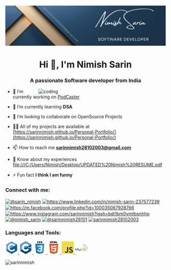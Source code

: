 ![logo](https://github.com/sarinnimish/sarinnimish/blob/main/linkdin%20img.jpeg)
<h1 align="center">Hi 👋, I'm Nimish Sarin</h1>
<h3 align="center">A passionate Software developer from India</h3>
<img align="right" alt="coding" width="400" src="https://camo.githubusercontent.com/0eda36005abd9bf7e72584afc2f6ef1e808a357cb65a07fc2fe5036ba5268df7/68747470733a2f2f692e70696e696d672e636f6d2f6f726967696e616c732f65382f66342f35332f65386634353334363961336563393765636433353464663436356437333931332e676966">

- 🔭 I’m currently working on [PodCaster](https://github.com/sarinnimish/PodCaster)

- 🌱 I’m currently learning **DSA**

- 👯 I’m looking to collaborate on OpenSource Projects

- 👨‍💻 All of my projects are available at [https://sarinnimish.github.io/Personal-Portfolio/](https://sarinnimish.github.io/Personal-Portfolio/)

- 📫 How to reach me **sarinnimish28102003@gmail.com**

- 📄 Know about my experiences [file:///C:/Users/Nimish/Desktop/UPDATED%20Nimish%20RESUME.pdf](file:///C:/Users/Nimish/Desktop/UPDATED%20Nimish%20RESUME.pdf)

- ⚡ Fun fact **I think I am funny**

<h3 align="left">Connect with me:</h3>
<p align="left">
<a href="https://twitter.com/@sarin_nimish" target="blank"><img align="center" src="https://raw.githubusercontent.com/rahuldkjain/github-profile-readme-generator/master/src/images/icons/Social/twitter.svg" alt="@sarin_nimish" height="30" width="40" /></a>
<a href="https://linkedin.com/in/https://www.linkedin.com/in/nimish-sarin-237577239" target="blank"><img align="center" src="https://raw.githubusercontent.com/rahuldkjain/github-profile-readme-generator/master/src/images/icons/Social/linked-in-alt.svg" alt="https://www.linkedin.com/in/nimish-sarin-237577239" height="30" width="40" /></a>
<a href="https://fb.com/https://m.facebook.com/profile.php?id=100035087928766" target="blank"><img align="center" src="https://raw.githubusercontent.com/rahuldkjain/github-profile-readme-generator/master/src/images/icons/Social/facebook.svg" alt="https://m.facebook.com/profile.php?id=100035087928766" height="30" width="40" /></a>
<a href="https://instagram.com/https://www.instagram.com/sarinnimish?igsh=bdi1bm0ymtbsnhho" target="blank"><img align="center" src="https://raw.githubusercontent.com/rahuldkjain/github-profile-readme-generator/master/src/images/icons/Social/instagram.svg" alt="https://www.instagram.com/sarinnimish?igsh=bdi1bm0ymtbsnhho" height="30" width="40" /></a>
<a href="https://www.youtube.com/c/@nimish_sarin" target="blank"><img align="center" src="https://raw.githubusercontent.com/rahuldkjain/github-profile-readme-generator/master/src/images/icons/Social/youtube.svg" alt="@nimish_sarin" height="30" width="40" /></a>
<a href="https://www.hackerrank.com/@sarinnimish28101" target="blank"><img align="center" src="https://raw.githubusercontent.com/rahuldkjain/github-profile-readme-generator/master/src/images/icons/Social/hackerrank.svg" alt="@sarinnimish28101" height="30" width="40" /></a>
<a href="https://www.leetcode.com/sarinnimish28102003" target="blank"><img align="center" src="https://raw.githubusercontent.com/rahuldkjain/github-profile-readme-generator/master/src/images/icons/Social/leet-code.svg" alt="sarinnimish28102003" height="30" width="40" /></a>
</p>

<h3 align="left">Languages and Tools:</h3>
<p align="left"> <a href="https://www.cprogramming.com/" target="_blank" rel="noreferrer"> <img src="https://raw.githubusercontent.com/devicons/devicon/master/icons/c/c-original.svg" alt="c" width="40" height="40"/> </a> <a href="https://www.w3schools.com/cpp/" target="_blank" rel="noreferrer"> <img src="https://raw.githubusercontent.com/devicons/devicon/master/icons/cplusplus/cplusplus-original.svg" alt="cplusplus" width="40" height="40"/> </a> <a href="https://www.w3schools.com/css/" target="_blank" rel="noreferrer"> <img src="https://raw.githubusercontent.com/devicons/devicon/master/icons/css3/css3-original-wordmark.svg" alt="css3" width="40" height="40"/> </a> <a href="https://www.w3.org/html/" target="_blank" rel="noreferrer"> <img src="https://raw.githubusercontent.com/devicons/devicon/master/icons/html5/html5-original-wordmark.svg" alt="html5" width="40" height="40"/> </a> <a href="https://developer.mozilla.org/en-US/docs/Web/JavaScript" target="_blank" rel="noreferrer"> <img src="https://raw.githubusercontent.com/devicons/devicon/master/icons/javascript/javascript-original.svg" alt="javascript" width="40" height="40"/> </a> <a href="https://www.mysql.com/" target="_blank" rel="noreferrer"> <img src="https://raw.githubusercontent.com/devicons/devicon/master/icons/mysql/mysql-original-wordmark.svg" alt="mysql" width="40" height="40"/> </a> </p>

<p><img align="center" src="https://github-readme-stats.vercel.app/api/top-langs?username=sarinnimish&show_icons=true&locale=en&layout=compact" alt="sarinnimish" /></p>



